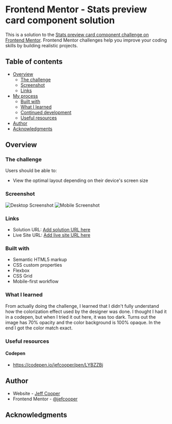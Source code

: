 # Frontend Mentor - Stats preview card component solution

This is a solution to the [Stats preview card component challenge on Frontend Mentor](https://www.frontendmentor.io/challenges/stats-preview-card-component-8JqbgoU62). Frontend Mentor challenges help you improve your coding skills by building realistic projects.

## Table of contents

- [Overview](#overview)
  - [The challenge](#the-challenge)
  - [Screenshot](#screenshot)
  - [Links](#links)
- [My process](#my-process)
  - [Built with](#built-with)
  - [What I learned](#what-i-learned)
  - [Continued development](#continued-development)
  - [Useful resources](#useful-resources)
- [Author](#author)
- [Acknowledgments](#acknowledgments)

## Overview

### The challenge

Users should be able to:

- View the optimal layout depending on their device's screen size

### Screenshot

![Desktop Screenshot](./screenshot-desktop.webp)
![Mobile Screenshot](./screenshot-mobile.webp)

### Links

- Solution URL: [Add solution URL here](https://github.com/jefcooper/front-end-mentor/tree/main/stats-preview-card-component-main)
- Live Site URL: [Add live site URL here](https://jefcooper.github.io/front-end-mentor/stats-preview-card-main)

### Built with

- Semantic HTML5 markup
- CSS custom properties
- Flexbox
- CSS Grid
- Mobile-first workflow

### What I learned

From actually doing the challenge, I learned that I didn't fully understand how the colorization effect used by the designer was done.  I thought I had it in a codepen, but when I tried it out here, it was too dark.  Turns out the image has 70% opacity and the color background is 100% opaque.  In the end I got the color match exact.

### Useful resources

#### Codepen

- https://codepen.io/jefcooper/pen/LYBZZBj

## Author

- Website - [Jeff Cooper](https://jefcooper.github.io)
- Frontend Mentor - [@jefcooper](https://www.frontendmentor.io/profile/jefcooper)

## Acknowledgments
